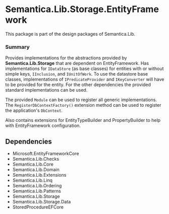 # Semantica.Lib.Storage.EntityFramework
This package is part of the design packages of Semantica.Lib.

### Summary

Provides implementations for the abstractions provided by **Semantica.Lib.Storage** that are dependent on EntityFramework. 
Has implementations for ``IDataStore`` (as base classes) for entities with or without simple keys, ``IInclusion``, and
``IUnitOfWork``. To use the datastore base classes, implementations of ``IPredicateProvider`` and ``IKeyConverter`` will have
to be provided for the entity. For the other dependencies the provided standard implementations can be used.

The provided ``Module`` can be used to register all generic implementations. The ``RegisterDbContextFactory()`` extension method
can be used to register the application's ``DbContext``.

Also contains extensions for EntityTypeBuilder and PropertyBuilder to help with EntityFramework configuration. 

## Dependencies

- Microsoft.EntityFrameworkCore
- Semantica.Lib.Checks
- Semantica.Lib.Core
- Semantica.Lib.Domain
- Semantica.Lib.Extensions
- Semantica.Lib.Linq
- Semantica.Lib.Ordering
- Semantica.Lib.Patterns
- Semantica.Lib.Storage
- Semantica.Lib.Storage.Data
- StoredProcedureEFCore
